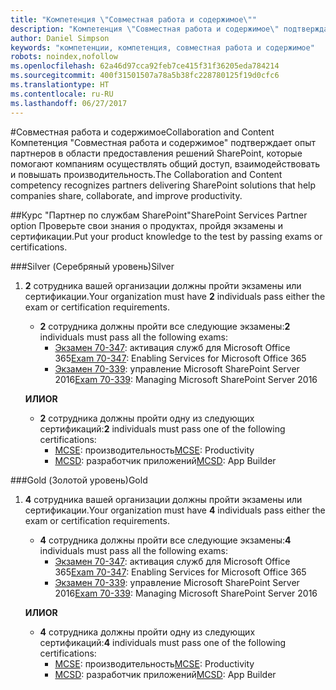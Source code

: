 ```yaml
---
title: "Компетенция \"Совместная работа и содержимое\""
description: "Компетенция \"Совместная работа и содержимое\" подтверждает опыт партнеров в области предоставления решений SharePoint, которые помогают компаниям осуществлять общий доступ, взаимодействовать и повышать производительность."
author: Daniel Simpson
keywords: "компетенции, компетенция, совместная работа и содержимое"
robots: noindex,nofollow
ms.openlocfilehash: 62a46d97cca92feb7ce415f31f36205eda784214
ms.sourcegitcommit: 400f31501507a78a5b38fc228780125f19d0cfc6
ms.translationtype: HT
ms.contentlocale: ru-RU
ms.lasthandoff: 06/27/2017
---
```

#<a name="collaboration-and-content"></a><span data-ttu-id="0dd65-104">Совместная работа и содержимое</span><span class="sxs-lookup"><span data-stu-id="0dd65-104">Collaboration and Content</span></span>
<span data-ttu-id="0dd65-105">Компетенция "Совместная работа и содержимое" подтверждает опыт партнеров в области предоставления решений SharePoint, которые помогают компаниям осуществлять общий доступ, взаимодействовать и повышать производительность.</span><span class="sxs-lookup"><span data-stu-id="0dd65-105">The Collaboration and Content competency recognizes partners delivering SharePoint solutions that help companies share, collaborate, and improve productivity.</span></span>

##<a name="sharepoint-services-partner-option"></a><span data-ttu-id="0dd65-106">Курс "Партнер по службам SharePoint"</span><span class="sxs-lookup"><span data-stu-id="0dd65-106">SharePoint Services Partner option</span></span>
<span data-ttu-id="0dd65-107">Проверьте свои знания о продуктах, пройдя экзамены и сертификации.</span><span class="sxs-lookup"><span data-stu-id="0dd65-107">Put your product knowledge to the test by passing exams or certifications.</span></span>

###<a name="silver"></a><span data-ttu-id="0dd65-108">Silver (Серебряный уровень)</span><span class="sxs-lookup"><span data-stu-id="0dd65-108">Silver</span></span>

1. <span data-ttu-id="0dd65-109">**2** сотрудника вашей организации должны пройти экзамены или сертификации.</span><span class="sxs-lookup"><span data-stu-id="0dd65-109">Your organization must have **2** individuals pass either the exam or certification requirements.</span></span>

    - <span data-ttu-id="0dd65-110">**2** сотрудника должны пройти все следующие экзамены:</span><span class="sxs-lookup"><span data-stu-id="0dd65-110">**2** individuals must pass all the following exams:</span></span>
        - <span data-ttu-id="0dd65-111">[Экзамен 70-347](https://www.microsoft.com/en-us/learning/exam-70-347.aspx): активация служб для Microsoft Office 365</span><span class="sxs-lookup"><span data-stu-id="0dd65-111">[Exam 70-347](https://www.microsoft.com/en-us/learning/exam-70-347.aspx): Enabling Services for Microsoft Office 365</span></span>
        - <span data-ttu-id="0dd65-112">[Экзамен 70-339](https://www.microsoft.com/en-us/learning/exam-70-339.aspx): управление Microsoft SharePoint Server 2016</span><span class="sxs-lookup"><span data-stu-id="0dd65-112">[Exam 70-339](https://www.microsoft.com/en-us/learning/exam-70-339.aspx): Managing Microsoft SharePoint Server 2016</span></span>

    **<span data-ttu-id="0dd65-113">ИЛИ</span><span class="sxs-lookup"><span data-stu-id="0dd65-113">OR</span></span>**

    - <span data-ttu-id="0dd65-114">**2** сотрудника должны пройти одну из следующих сертификаций:</span><span class="sxs-lookup"><span data-stu-id="0dd65-114">**2** individuals must pass one of the following certifications:</span></span>
        - <span data-ttu-id="0dd65-115">[MCSE](https://www.microsoft.com/en-us/learning/mcse-productivity-certification.aspx): производительность</span><span class="sxs-lookup"><span data-stu-id="0dd65-115">[MCSE](https://www.microsoft.com/en-us/learning/mcse-productivity-certification.aspx): Productivity</span></span>
        - <span data-ttu-id="0dd65-116">[MCSD](https://www.microsoft.com/en-us/learning/mcsd-app-builder-certification.aspx): разработчик приложений</span><span class="sxs-lookup"><span data-stu-id="0dd65-116">[MCSD](https://www.microsoft.com/en-us/learning/mcsd-app-builder-certification.aspx): App Builder</span></span>

###<a name="gold"></a><span data-ttu-id="0dd65-117">Gold (Золотой уровень)</span><span class="sxs-lookup"><span data-stu-id="0dd65-117">Gold</span></span>
1. <span data-ttu-id="0dd65-118">**4** сотрудника вашей организации должны пройти экзамены или сертификации.</span><span class="sxs-lookup"><span data-stu-id="0dd65-118">Your organization must have **4** individuals pass either the exam or certification requirements.</span></span>

    - <span data-ttu-id="0dd65-119">**4** сотрудника должны пройти все следующие экзамены:</span><span class="sxs-lookup"><span data-stu-id="0dd65-119">**4** individuals must pass all the following exams:</span></span>
        - <span data-ttu-id="0dd65-120">[Экзамен 70-347](https://www.microsoft.com/en-us/learning/exam-70-347.aspx): активация служб для Microsoft Office 365</span><span class="sxs-lookup"><span data-stu-id="0dd65-120">[Exam 70-347](https://www.microsoft.com/en-us/learning/exam-70-347.aspx): Enabling Services for Microsoft Office 365</span></span>
        - <span data-ttu-id="0dd65-121">[Экзамен 70-339](https://www.microsoft.com/en-us/learning/exam-70-339.aspx): управление Microsoft SharePoint Server 2016</span><span class="sxs-lookup"><span data-stu-id="0dd65-121">[Exam 70-339](https://www.microsoft.com/en-us/learning/exam-70-339.aspx): Managing Microsoft SharePoint Server 2016</span></span>

    **<span data-ttu-id="0dd65-122">ИЛИ</span><span class="sxs-lookup"><span data-stu-id="0dd65-122">OR</span></span>**

    - <span data-ttu-id="0dd65-123">**4** сотрудника должны пройти одну из следующих сертификаций:</span><span class="sxs-lookup"><span data-stu-id="0dd65-123">**4** individuals must pass one of the following certifications:</span></span>
        - <span data-ttu-id="0dd65-124">[MCSE](https://www.microsoft.com/en-us/learning/mcse-productivity-certification.aspx): производительность</span><span class="sxs-lookup"><span data-stu-id="0dd65-124">[MCSE](https://www.microsoft.com/en-us/learning/mcse-productivity-certification.aspx): Productivity</span></span>
        - <span data-ttu-id="0dd65-125">[MCSD](https://www.microsoft.com/en-us/learning/mcsd-app-builder-certification.aspx): разработчик приложений</span><span class="sxs-lookup"><span data-stu-id="0dd65-125">[MCSD](https://www.microsoft.com/en-us/learning/mcsd-app-builder-certification.aspx): App Builder</span></span>
 


